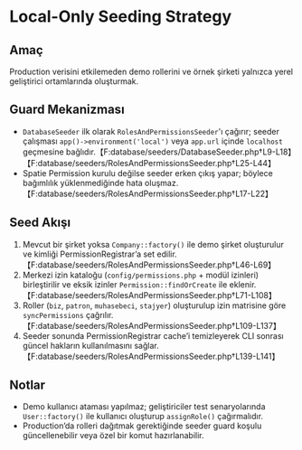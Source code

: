 # Local-Only Seeding Strategy

## Amaç
Production verisini etkilemeden demo rollerini ve örnek şirketi yalnızca yerel geliştirici ortamlarında oluşturmak.

## Guard Mekanizması
- `DatabaseSeeder` ilk olarak `RolesAndPermissionsSeeder`'ı çağırır; seeder çalışması `app()->environment('local')` veya `app.url` içinde `localhost` geçmesine bağlıdır.【F:database/seeders/DatabaseSeeder.php†L9-L18】【F:database/seeders/RolesAndPermissionsSeeder.php†L25-L44】
- Spatie Permission kurulu değilse seeder erken çıkış yapar; böylece bağımlılık yüklenmediğinde hata oluşmaz.【F:database/seeders/RolesAndPermissionsSeeder.php†L17-L22】

## Seed Akışı
1. Mevcut bir şirket yoksa `Company::factory()` ile demo şirket oluşturulur ve kimliği PermissionRegistrar’a set edilir.【F:database/seeders/RolesAndPermissionsSeeder.php†L46-L69】
2. Merkezi izin kataloğu (`config/permissions.php` + modül izinleri) birleştirilir ve eksik izinler `Permission::findOrCreate` ile eklenir.【F:database/seeders/RolesAndPermissionsSeeder.php†L71-L108】
3. Roller (`biz`, `patron`, `muhasebeci`, `stajyer`) oluşturulup izin matrisine göre `syncPermissions` çağrılır.【F:database/seeders/RolesAndPermissionsSeeder.php†L109-L137】
4. Seeder sonunda PermissionRegistrar cache’i temizleyerek CLI sonrası güncel hakların kullanılmasını sağlar.【F:database/seeders/RolesAndPermissionsSeeder.php†L139-L141】

## Notlar
- Demo kullanıcı ataması yapılmaz; geliştiriciler test senaryolarında `User::factory()` ile kullanıcı oluşturup `assignRole()` çağırmalıdır.
- Production’da rolleri dağıtmak gerektiğinde seeder guard koşulu güncellenebilir veya özel bir komut hazırlanabilir.
